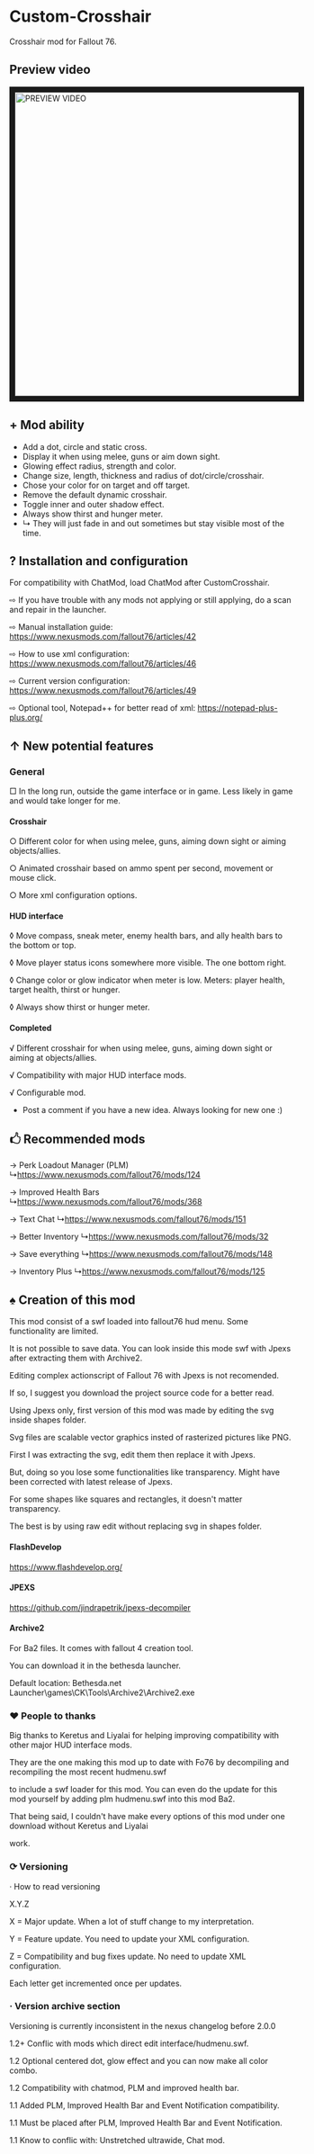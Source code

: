 # Custom-Crosshair
Crosshair mod for Fallout 76. 

## Preview video
<a href="http://www.youtube.com/watch?feature=player_embedded&v=rSAlH52bP04" target="_blank"><img src="http://img.youtube.com/vi/rSAlH52bP04/0.jpg" alt="PREVIEW VIDEO" width="960" height="540" border="10" /></a>

## + Mod ability
  - Add a dot, circle and static cross.
  - Display it when using melee, guns or aim down sight.
  - Glowing effect radius, strength and color.
  - Change size, length, thickness and radius of dot/circle/crosshair.
  - Chose your color for on target and off target.
  - Remove the default dynamic crosshair.
  - Toggle inner and outer shadow effect.
  - Always show thirst and hunger meter.
  - ↳ They will just fade in and out sometimes but stay visible most of the time.

## ? Installation and configuration
For compatibility with ChatMod, load ChatMod after CustomCrosshair.

⇨ If you have trouble with any mods not applying or still applying, do a scan and repair in the launcher.

⇨ Manual installation guide: https://www.nexusmods.com/fallout76/articles/42

⇨ How to use xml configuration: https://www.nexusmods.com/fallout76/articles/46

⇨ Current version configuration: https://www.nexusmods.com/fallout76/articles/49

⇨ Optional tool, Notepad++ for better read of xml: https://notepad-plus-plus.org/


## ↑ New potential features
### General
□ In the long run, outside the game interface or in game. Less likely in game and would take longer for me.
#### Crosshair
○ Different color for when using melee, guns, aiming down sight or aiming objects/allies.

○ Animated crosshair based on ammo spent per second, movement or mouse click.

○ More xml configuration options.
#### HUD interface
◊ Move compass, sneak meter, enemy health bars, and ally health bars to the bottom or top.

◊ Move player status icons somewhere more visible. The one bottom right.

◊ Change color or glow indicator when meter is low. Meters: player health, target health, thirst or hunger.

◊ Always show thirst or hunger meter.
#### Completed
√ Different crosshair for when using melee, guns, aiming down sight or aiming at objects/allies.

√ Compatibility with major HUD interface mods.

√ Configurable mod.

* Post a comment if you have a new idea. Always looking for new one :)

## 🖒 Recommended mods
→ Perk Loadout Manager (PLM)
↳https://www.nexusmods.com/fallout76/mods/124

→ Improved Health Bars
↳https://www.nexusmods.com/fallout76/mods/368

→ Text Chat
↳https://www.nexusmods.com/fallout76/mods/151

→ Better Inventory
↳https://www.nexusmods.com/fallout76/mods/32

→ Save everything
↳https://www.nexusmods.com/fallout76/mods/148

→ Inventory Plus
↳https://www.nexusmods.com/fallout76/mods/125

## ♠ Creation of this mod
This mod consist of a swf loaded into fallout76 hud menu. Some functionality are limited.

It is not possible to save data. You can look inside this mode swf with Jpexs after extracting them with Archive2.

Editing complex actionscript of Fallout 76 with Jpexs is not recomended.

If so, I suggest you download the project source code for a better read.

Using Jpexs only, first version of this mod was made by editing the svg inside shapes folder.

Svg files are scalable vector graphics insted of rasterized pictures like PNG.

First I was extracting the svg, edit them then replace it with Jpexs.

But, doing so you lose some functionalities like transparency. Might have been corrected with latest release of Jpexs.

For some shapes like squares and rectangles, it doesn't matter transparency.

The best is by using raw edit without replacing svg in shapes folder.

#### FlashDevelop
https://www.flashdevelop.org/

#### JPEXS
https://github.com/jindrapetrik/jpexs-decompiler

#### Archive2
For Ba2 files. It comes with fallout 4 creation tool.

You can download it in the bethesda launcher.

Default location: Bethesda.net Launcher\games\CK\Tools\Archive2\Archive2.exe



### ♥ People to thanks
Big thanks to Keretus and Liyalai for helping improving compatibility with other major HUD interface mods.

They are the one making this mod up to date with Fo76 by decompiling and recompiling the most recent hudmenu.swf 

to include a swf loader for this mod.
You can even do the update for this mod yourself by adding plm hudmenu.swf into this mod Ba2.

That being said, I couldn't have make every options of this mod under one download without Keretus and Liyalai

work.

### ⟳ Versioning
· How to read versioning

X.Y.Z

X = Major update. When a lot of stuff change to my interpretation.

Y = Feature update. You need to update your XML configuration.

Z = Compatibility and bug fixes update. No need to update XML configuration.

Each letter get incremented once per updates.

### · Version archive section
Versioning is currently inconsistent in the nexus changelog before 2.0.0

1.2+ Conflic with mods which direct edit interface/hudmenu.swf.

1.2 Optional centered dot, glow effect and you can now make all color combo.

1.2 Compatibility with chatmod, PLM and improved health bar.

1.1 Added PLM, Improved Health Bar and Event Notification compatibility.

1.1 Must be placed after PLM, Improved Health Bar and Event Notification.

1.1 Know to conflic with: Unstretched ultrawide, Chat mod.

